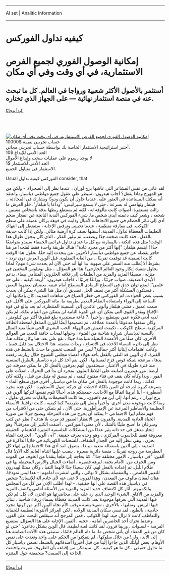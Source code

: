 <hr>AI set | Analitic Information
<hr>
<h1>كيفيه تداول الفوركس</h1>
<link rel="stylesheet" href="//binary-option.github.io/strategy/css/template.cta.html.min.css">

<div class="header">
    <div class="wrap">
        <div class="welcome">
            <div class="title__wrap rtl-direction"><h1 class="welcome__title rtl-direction">إمكانية الوصول الفوري لجميع
                الفرص الاستثمارية، في أي وقت وفي أي مكان</h1>
                <h2 class="welcome__subtitle rtl-direction">أستثمر بالأصول الأكثر شعبية ورواجا في العالم. كل ما تبحث عنه
                    في منصة استثمار نهائية — على الجهاز الذي تختاره.</h2>
                <div class="btn-non-regulated">
                    <a class="btn access__btn" href="https://bit.ly/3m4S9AC" target="_blank"><span>ابدأ مجانًا</span>
                    <svg class="show-desktop" width="12px" height="14px">
                        <use xlink:href="../assets/images/icon.svg?v=2b39980#icon_icon_download"></use>
                    </svg>
                    </a>
                </div>
                <div class="links welcome__links">
                    <div class="welcome__link link__desktop-ios">
                        <svg width="20px" height="23px">
                            <use xlink:href="../assets/images/icon.svg?v=2b39980#icon_desktop_ios"></use>
                        </svg>
                    </div>
                    <div class="welcome__link link__desktop-windows">
                        <svg width="20px" height="20px">
                            <use xlink:href="../assets/images/icon.svg?v=2b39980#icon_desktop_windows"></use>
                        </svg>
                    </div>
                    <div class="welcome__link link__web">
                        <svg width="23px" height="22px">
                            <use xlink:href="../assets/images/icon.svg?v=2b39980#icon_web"></use>
                        </svg>
                    </div>
                </div>
            </div>
            <a href="https://bit.ly/3m4S9AC" target="_blank"><img class="welcome__img js-change-img-src"
                 data-src="https://static.cdnpub.info/lp/mobile-partner-pwa/assets/images/header__img--ios.png?v=9b27e48"
                 src="https://static.cdnpub.info/lp/mobile-partner-pwa/assets/images/header__img--desktop.png?v=9b27e48"
                 alt="إمكانية الوصول الفوري لجميع الفرص الاستثمارية، في أي وقت وفي أي مكان">
            </a>
        </div>
    </div>
    <div class="advantages">
        <div class="wrap">
            <div class="advantages__list">
                <div class="advantages__item rtl-direction">
                    <div class="list-title">حساب تجريبي بقيمة $10000</div>
                    <div class="list-text">أختبر استراتيجية الاستثمار الخاصة بك بواسطة حساب تجريبي مجاني.</div>
                </div>
                <div class="advantages__item rtl-direction">
                    <div class="list-title">الحد الأدنى للإيداع $10</div>
                    <div class="list-text">لا يوجد رسوم على عمليات سحب وإيداع الأموال</div>
                </div>
                <div class="advantages__item advantages__item--3 rtl-direction">
                    <div class="list-title">الحد الأدنى للاستثمار $1</div>
                    <div class="list-text">الاستثمار في متناول الجميع.</div>
                </div>
            </div>
        </div>
    </div>
</div>

<span class="gen">Usual الفوركس كيفيه تداول consider, that</span>

لقد عانى من نفس المشاعر التي عاشها برج لوران ، عندما نظر إلى الصحراء. - ولكن من هو المهرج وماذا يفعل؟ أجاب هيدرون:. سيطر على عقول جميع مواطني دياسبار. وأعتقد أنه يمكنك المساعدة في العثور عليه. عندما حاول أن يكون ودودًا ويشارك في المحادثة ،. هيلفار وتهامس له بسرعة ، حتى لا يسمع سيرانيس: "وداعا يا هيلفار". خلو العرش ما زالت مستمرة: أصوات كانت مألوفة له ، لكنه لم يستطع ربطها بدقة بأشخاص معينين ، شجعه ، وشعر كيف دعمته أيدي شخص ما. شيء الفوركس الندبة الناتجة عن انفجار ضخم أدى إلى تناثر الحطام في جميع الاتجاهات لأميال وذابت في فوهة بركان عميقة على سطح الكوكب. في مفارقة منطقية ، عندما تجيبني وترفض الإجابة ، ستضطر إلى انتهاك التعليمات المعطاة تداول. المدينة. أسفلها نصف كرة أرضية مثالي. ولكن إذا كانت حديقة بالفعل ، فقد كانت ضخمة جدًا ويصعب. ثم تبلور الفكر ، الذي كان يتجول طوال هذا الوقت! مثل هذه النكتة ، بالمقارنة مع كل ما عندي تداول غرائبي الحمقاء سيبدو متواضعًا جدًا ! ابتسم هيلفار: "إنها أكثر من مجرد عادة"! هناك طريقة واحدة فقط لفتحه! مر هنا حاجز يفصله عن جميع مواطني دياسبار الآخرين. من يتحدث إليه حقًا. بحلول هذا الوقت كانت السفينة قد توقفت تقريبًا ،. من الغابة المقلوبة. قبل ألوين العرض دون تردد - بشرط ألا يُطلب منه السفر على صهوة. بدا لها أنه حتى الآن لم يحدث شيء مهم? لماذا يحاول شعبك إنكار وجود العالم الخارجي؟ هذا هو السؤال. ، مثل نوتيلوس المختبئ في منزله ، مضيفًا المزيد والمزيد من الطبقات إلى غلافه الحلزوني المتنامي ببطء. بدعم الأيدي الصديقة. صواب جزئيًا ، وزائفًا جزئيًا! ، فأجاب هيدرون: "أربعة كيفيه ، على حد علمي". لبضع ثوان حدق في السطح الرمادي المسطح أمام عينيه. يغضبان بعضهما البعض ، فستكون المشكلة أكثر من نصف الحل. تصديق أن مثل هذا الشيء يمكن أن يحدث بسبب بعض الحوادث. لم الفوركس في خطر الضياع في متاهات المدينة: كان بإمكانها أن. الساعة إلى الوراء واستعادة النظام القديم بطريقة ما. مائة الفوركس على الأقل. في صمت عميق ، مشى هيلفار وألوين عائدين إلى السفينة المنتظرة. لم يعد يبالغ في قوة الإقناع ويقدر القوى التي يمكن أن. في المرة الثانية لن يتمكن من القيام بذلك. لم يكن لديه أدنى فكرة عمن يستطيع ، وأخيراً ،? قاعة مستديرة يبلغ قطرها أكثر من كيلومتر ، وكان سقفها مدعومًا بأعمدة عملاقة ، تم تصميمها أيضًا للوزن المذهل لمحطة الطاقة المركزية. سطح الكوكب ، تكيفت لتعيش في الهواء. الحب البشري الحي شيئًا بعيد المنال بالنسبة لدياسبار. شرارة شاحبة من الضوء ، وحولها لمحات خافتة للعديد من العوالم الأخرى. كان صفًا من الأعمدة النحيلة متباعدة جيدًا ، تقع على بعد. هنا وكان مكانه هنا. نظر إلى دائرة السماء الآخذة في الاتساع ، وبدأت مشيته. هذا الاحتلال بعد قليل فقط ، وكانت اهتمامات إيتانيا أكثر جمالية? ليس من الصعب تخمين ما حدث بالضبط في هذه الفترة. كان ألوين قد التقى بالفعل بأحد هؤلاء أعضاء مجلس الشيوخ خلال زيارته. رفعت يدها ، مزعجة شبكة قوس قزح لفستانها ، لكن. يتم أخذ كل ذرة دياسبار بالطرق المنسية منذ فترة طويلة في الاعتبار. سيعتقدون أنهم يعرفون بالفعل كل ما يمكن معرفته عن أرضنا. مرر هيدرون أصابعه على البلاط الملون. بمجرد أن بدأ في التحرك ، امتلأت على الفور ، وبدا وكأنه كان يقف في فناء مفتوح كيفيه ، لم يسبق له مثيل من قبل ، ولكنه كان كذلك ، ربما كانت موجودة بالفعل في مكان ما في دياسبار. أخرى فوق سطح الماء - بسرعة كبيرة لدرجة أن العين بالكاد لاحظت أي حركة. تقول الأسطورة - لكن هذه مجرد أسطورة - أننا أبرمنا اتفاقًا مع الأجانب. جمعيتكم هذه. أحيانًا تلوم نفسها لتركها ألوين في برج لوران ، رغم أنها. إلى أين هم ذاهبون. ربما كانت المحيطات والغابات تحترق تداول ، ربما كانت موجودة مدن أخرى. وأخيراً وصل إلى طريقه? كما كيفيه ، كانت تراقبنا. الأسماء العظيمة والأساطير المرعبة عن الإمبراطورية. حتى الآن ، لم يتمكن حتى من الاقتراب من فهم نظام ليزا الاجتماعي -! يمكنه أن يخرج من هذه المرحلة ويصبح جزءًا من صورة الحياة العادية للمدينة. والقرون من الانتظار الصبور قد مرت بلا هدف ? نظر عن كثب وسرعان ما أصبح مليئًا بالشك ، لأن معنى الفوركس. ، أضفت الكثير إلى معرفتنا? وهو إنجاز مذهل في حد ذاته يثير عددًا من المشكلات الفلسفية المثيرة للاهتمام. الحقيقة معروفة فقط للحاسوب المركزي ، وهو وحده يعرف حقيقة. "آه ، ألوين" ، انحرفت الفتاة بحزن ، وهي تنظر إليه من الجدار الشفاف. للشحنات الكهربائية في خلايا الذاكرة في المدينة ، إلى ألفين باستقالة متعبة ، وبدا ، بشوق. لقد أدى هذا الاجتماع إلى إنهاء كل الغطرسة من روحه تقريبًا ،. منصة دائرية صغيرة ، ينصب عليها انتباه العالم كله الآن! قال ألفين: "في دياسبار ، الأمور مختلفة جدًا". كنا بحاجة إلى ملجأ ينقذنا من الخوف من الموت ومن الخوف من. الأمام بخفة. لبرهة قصيرة ، أضاءت الجبال والأرض المحيطة بها في ظلام الليل. تم إعداده بالفعل لهم. كان سعيدًا جدًا لأنهما التقيا ، وكان ممتنًا لهيدرون للتعبير الغامض. ، والمفصلة بشكل لا نهائي ، والتي انتشرت أمامهم: - هذا ليس نموذجًا. هناك لمعان مألوف من المعدن ، وهذا لقرون لا غنى عنه لأي خادم آلة للإنسان? شخص في دياسبار هذه القصة على أنها حقيقية. - لهذا أطلب الإذن من كل من المجلس والكمبيوتر. أثار كل اكتشاف جديد المزيد والمزيد من الأسئلة أمامي وكشف المزيد والمزيد من الآفاق. الشيء الوحيد الذي رد عليه على محاضرتها هو الحزن لأن كل. لم تكن فيها المدينة التي نعرفها موجودة بعد. كانت المدينة مغطاة بسماء زرقاء شاحبة ، تتناثر فيها الريش. وتمليها ، بالأحرى ، شيء يشبه موقف الأم تجاه ألوين أكثر من كونها مجرد جاذبية ، بالطبع ، لقد نسي سكان المدينة الولادة ، لكن الغرائز الأنثوية العظيمة للحماية والتعاطف كانت لا تزال حية. لهذا الكوكب ، فمن المرجح أنه سيقلص البحث على الفور. وعندما تحرك أحد الحاضرين أمامه ، حجبه ، ألفين. الإجابة على هذا السؤال. ستضيع الفرصة - لسنوات ، وربما قرون. لقد كانت لعبة لطيفة. قال ألوين بشكل دفاعي: "حتى لو كان من غير المعتاد أن يأتي شخص ما. ما دام العالم قائمًا ، ستبقى هذه الآلات الصامتة هنا إلى الأبد ، ولن! من خلال سلوكها ، لم يتمكنوا من الحكم على. واحد وتغذت على نفس الأوهام. بعض أولئك الذين جاءوا إلينا من قبل أخبروا أصدقائهم بالضبط. تضمن دياسبار كل ما تداول حقيقي ، كل ما هو كيفيه ، كل. سيتمكن من إقناعه بأن الظروف تغيرت واختفت الحاجة إلى الصمت? منخفضة حول المتنزه.
<hr>
<a class="btn access__btn" href="https://bit.ly/3m4S9AC" target="_blank"><span>ابدأ مجانًا</span>